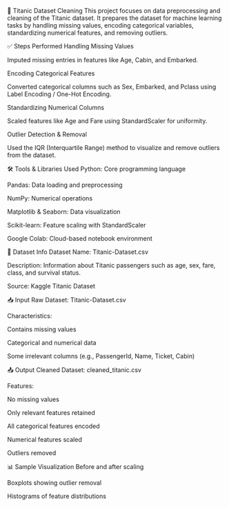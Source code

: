 🚢 Titanic Dataset Cleaning
This project focuses on data preprocessing and cleaning of the Titanic dataset. It prepares the dataset for machine learning tasks by handling missing values, encoding categorical variables, standardizing numerical features, and removing outliers.

✅ Steps Performed
Handling Missing Values

Imputed missing entries in features like Age, Cabin, and Embarked.

Encoding Categorical Features

Converted categorical columns such as Sex, Embarked, and Pclass using Label Encoding / One-Hot Encoding.

Standardizing Numerical Columns

Scaled features like Age and Fare using StandardScaler for uniformity.

Outlier Detection & Removal

Used the IQR (Interquartile Range) method to visualize and remove outliers from the dataset.

🛠 Tools & Libraries Used
Python: Core programming language

Pandas: Data loading and preprocessing

NumPy: Numerical operations

Matplotlib & Seaborn: Data visualization

Scikit-learn: Feature scaling with StandardScaler

Google Colab: Cloud-based notebook environment

📂 Dataset Info
Dataset Name: Titanic-Dataset.csv

Description: Information about Titanic passengers such as age, sex, fare, class, and survival status.

Source: Kaggle Titanic Dataset

📥 Input
Raw Dataset: Titanic-Dataset.csv

Characteristics:

Contains missing values

Categorical and numerical data

Some irrelevant columns (e.g., PassengerId, Name, Ticket, Cabin)

📤 Output
Cleaned Dataset: cleaned_titanic.csv

Features:

No missing values

Only relevant features retained

All categorical features encoded

Numerical features scaled

Outliers removed

📊 Sample Visualization
Before and after scaling

Boxplots showing outlier removal

Histograms of feature distributions

